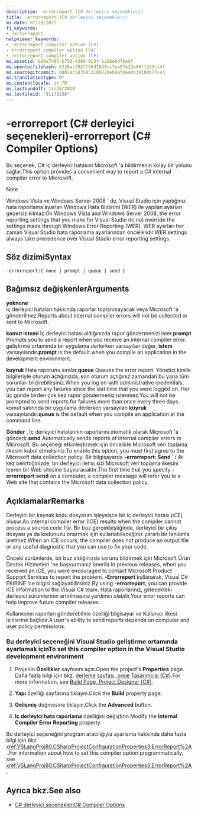 ```yaml
---
description: -errorreport (C# derleyici seçenekleri)
title: -errorreport (C# derleyici seçenekleri)
ms.date: 07/20/2015
f1_keywords:
- /errorreport
helpviewer_keywords:
- -errorreport compiler option [C#]
- errorreport compiler option [C#]
- /errorreport compiler option [C#]
ms.assetid: bd0e7493-b79d-4369-9c3f-ba26ebdfbedf
ms.openlocfilehash: 6238ac392ff99d18d9cc7ea07e23b08ff235c14f
ms.sourcegitcommit: 0802ac583585110022beb6af8ea0b39188b77c43
ms.translationtype: MT
ms.contentlocale: tr-TR
ms.lasthandoff: 11/26/2020
ms.locfileid: "91173236"
---
```

# <a name="-errorreport-c-compiler-options"></a><span data-ttu-id="262b0-103">-errorreport (C# derleyici seçenekleri)</span><span class="sxs-lookup"><span data-stu-id="262b0-103">-errorreport (C# Compiler Options)</span></span>

<span data-ttu-id="262b0-104">Bu seçenek, C# iç derleyici hatasını Microsoft 'a bildirmenin kolay bir yolunu sağlar.</span><span class="sxs-lookup"><span data-stu-id="262b0-104">This option provides a convenient way to report a C# internal compiler error to Microsoft.</span></span>

> [!NOTE]
> <span data-ttu-id="262b0-105">Windows Vista ve Windows Server 2008 ' de, Visual Studio için yaptığınız hata raporlama ayarları Windows Hata Bildirimi (WER) ile yapılan ayarları geçersiz kılmaz.</span><span class="sxs-lookup"><span data-stu-id="262b0-105">On Windows Vista and Windows Server 2008, the error reporting settings that you make for Visual Studio do not override the settings made through Windows Error Reporting (WER).</span></span> <span data-ttu-id="262b0-106">WER ayarları her zaman Visual Studio hata raporlama ayarlarından önceliklidir.</span><span class="sxs-lookup"><span data-stu-id="262b0-106">WER settings always take precedence over Visual Studio error reporting settings.</span></span>

## <a name="syntax"></a><span data-ttu-id="262b0-107">Söz dizimi</span><span class="sxs-lookup"><span data-stu-id="262b0-107">Syntax</span></span>

```console
-errorreport:{ none | prompt | queue | send }
```

## <a name="arguments"></a><span data-ttu-id="262b0-108">Bağımsız değişkenler</span><span class="sxs-lookup"><span data-stu-id="262b0-108">Arguments</span></span>

 <span data-ttu-id="262b0-109">**yok**</span><span class="sxs-lookup"><span data-stu-id="262b0-109">**none**</span></span>  
 <span data-ttu-id="262b0-110">İç derleyici hataları hakkında raporlar toplanmayacak veya Microsoft 'a gönderilmez.</span><span class="sxs-lookup"><span data-stu-id="262b0-110">Reports about internal compiler errors will not be collected or sent to Microsoft.</span></span>

 <span data-ttu-id="262b0-111">**komut istemi** İç derleyici hatası aldığınızda rapor göndermenizi ister.</span><span class="sxs-lookup"><span data-stu-id="262b0-111">**prompt** Prompts you to send a report when you receive an internal compiler error.</span></span> <span data-ttu-id="262b0-112">geliştirme ortamında bir uygulama derlerken varsayılan değer, **istem** varsayılandır.</span><span class="sxs-lookup"><span data-stu-id="262b0-112">**prompt** is the default when you compile an application in the development environment.</span></span>

 <span data-ttu-id="262b0-113">**kuyruk** Hata raporunu sıralar.</span><span class="sxs-lookup"><span data-stu-id="262b0-113">**queue** Queues the error report.</span></span> <span data-ttu-id="262b0-114">Yönetici kimlik bilgileriyle oturum açtığınızda, son oturum açtığınız zamandan bu yana tüm sorunları bildirebilirsiniz.</span><span class="sxs-lookup"><span data-stu-id="262b0-114">When you log on with administrative credentials, you can report any failures since the last time that you were logged on.</span></span> <span data-ttu-id="262b0-115">Her üç günde birden çok kez rapor göndermeniz istenmez.</span><span class="sxs-lookup"><span data-stu-id="262b0-115">You will not be prompted to send reports for failures more than once every three days.</span></span> <span data-ttu-id="262b0-116">komut satırında bir uygulama derlerken varsayılan **kuyruk** varsayılandır.</span><span class="sxs-lookup"><span data-stu-id="262b0-116">**queue** is the default when you compile an application at the command line.</span></span>

 <span data-ttu-id="262b0-117">**Gönder** , İç derleyici hatalarının raporlarını otomatik olarak Microsoft 'a gönderir.</span><span class="sxs-lookup"><span data-stu-id="262b0-117">**send** Automatically sends reports of internal compiler errors to Microsoft.</span></span> <span data-ttu-id="262b0-118">Bu seçeneği etkinleştirmek için öncelikle Microsoft veri toplama ilkesini kabul etmelisiniz.</span><span class="sxs-lookup"><span data-stu-id="262b0-118">To enable this option, you must first agree to the Microsoft data collection policy.</span></span> <span data-ttu-id="262b0-119">Bir bilgisayarda **-errorreport: Send** ' i ilk kez belirttiğinizde, bir derleyici Iletisi sizi Microsoft veri toplama ilkesini Içeren bir Web sitesine başvuracaktır.</span><span class="sxs-lookup"><span data-stu-id="262b0-119">The first time that you specify **-errorreport:send** on a computer, a compiler message will refer you to a Web site that contains the Microsoft data collection policy.</span></span>

## <a name="remarks"></a><span data-ttu-id="262b0-120">Açıklamalar</span><span class="sxs-lookup"><span data-stu-id="262b0-120">Remarks</span></span>

 <span data-ttu-id="262b0-121">Derleyici bir kaynak kodu dosyasını işleyeişce bir iç derleyici hatası (ıCE) oluşur.</span><span class="sxs-lookup"><span data-stu-id="262b0-121">An internal compiler error (ICE) results when the compiler cannot process a source code file.</span></span> <span data-ttu-id="262b0-122">Bir buz gerçekleştiğinde, derleyici bir çıkış dosyası ya da kodunuzu onarmak için kullanabileceğiniz yararlı bir tanılama üretmez.</span><span class="sxs-lookup"><span data-stu-id="262b0-122">When an ICE occurs, the compiler does not produce an output file or any useful diagnostic that you can use to fix your code.</span></span>

 <span data-ttu-id="262b0-123">Önceki sürümlerde, bir buz aldığınızda sorunu bildirmek için Microsoft Ürün Destek Hizmetleri 'ne başvurmanız önerilir.</span><span class="sxs-lookup"><span data-stu-id="262b0-123">In previous releases, when you received an ICE, you were encouraged to contact Microsoft Product Support Services to report the problem.</span></span> <span data-ttu-id="262b0-124">**-Errorreport** kullanarak, Visual C# EKIBINE Ice bilgisi sağlayabilirsiniz.</span><span class="sxs-lookup"><span data-stu-id="262b0-124">By using **-errorreport**, you can provide ICE information to the Visual C# team.</span></span> <span data-ttu-id="262b0-125">Hata raporlarınız, gelecekteki derleyici sürümlerinin artırılmasına yardımcı olabilir.</span><span class="sxs-lookup"><span data-stu-id="262b0-125">Your error reports can help improve future compiler releases.</span></span>

 <span data-ttu-id="262b0-126">Kullanıcının raporları gönderebilme özelliği bilgisayar ve Kullanıcı ilkesi izinlerine bağlıdır.</span><span class="sxs-lookup"><span data-stu-id="262b0-126">A user's ability to send reports depends on computer and user policy permissions.</span></span>

### <a name="to-set-this-compiler-option-in-the-visual-studio-development-environment"></a><span data-ttu-id="262b0-127">Bu derleyici seçeneğini Visual Studio geliştirme ortamında ayarlamak için</span><span class="sxs-lookup"><span data-stu-id="262b0-127">To set this compiler option in the Visual Studio development environment</span></span>

1. <span data-ttu-id="262b0-128">Projenin **Özellikler** sayfasını açın.</span><span class="sxs-lookup"><span data-stu-id="262b0-128">Open the project's **Properties** page.</span></span> <span data-ttu-id="262b0-129">Daha fazla bilgi için bkz. [derleme sayfası, proje Tasarımcısı (C#)](/visualstudio/ide/reference/build-page-project-designer-csharp).</span><span class="sxs-lookup"><span data-stu-id="262b0-129">For more information, see [Build Page, Project Designer (C#)](/visualstudio/ide/reference/build-page-project-designer-csharp).</span></span>

2. <span data-ttu-id="262b0-130">**Yapı** özelliği sayfasına tıklayın.</span><span class="sxs-lookup"><span data-stu-id="262b0-130">Click the **Build** property page.</span></span>

3. <span data-ttu-id="262b0-131">**Gelişmiş** düğmesine tıklayın.</span><span class="sxs-lookup"><span data-stu-id="262b0-131">Click the **Advanced** button.</span></span>

4. <span data-ttu-id="262b0-132">**Iç derleyici hata raporlama** özelliğini değiştirin.</span><span class="sxs-lookup"><span data-stu-id="262b0-132">Modify the **Internal Compiler Error Reporting** property.</span></span>

 <span data-ttu-id="262b0-133">Bu derleyici seçeneğini program aracılığıyla ayarlama hakkında daha fazla bilgi için bkz <xref:VSLangProj80.CSharpProjectConfigurationProperties3.ErrorReport%2A> ..</span><span class="sxs-lookup"><span data-stu-id="262b0-133">For information about how to set this compiler option programmatically, see <xref:VSLangProj80.CSharpProjectConfigurationProperties3.ErrorReport%2A>.</span></span>

## <a name="see-also"></a><span data-ttu-id="262b0-134">Ayrıca bkz.</span><span class="sxs-lookup"><span data-stu-id="262b0-134">See also</span></span>

- [<span data-ttu-id="262b0-135">C# derleyici seçenekleri</span><span class="sxs-lookup"><span data-stu-id="262b0-135">C# Compiler Options</span></span>](./index.md)
